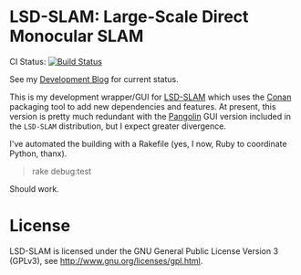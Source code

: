 # LSD-SLAM: Large-Scale Direct Monocular SLAM

CI Status: [![Build Status](https://travis-ci.org/amarburg/lsd_slam_conan.svg)](https://travis-ci.org/amarburg/lsd_slam_conan)

See my [Development Blog](https://faculty.washington.edu/amarburg/press/category/lsdslam/) for current status.

This is my development wrapper/GUI for [LSD-SLAM](https://github.com/amarburg/lsd_slam) which uses the [Conan](https://conan.io/)
packaging tool to add new dependencies and features.   At present, this version is pretty much redundant with the [Pangolin](https://github.com/stevenlovegrove/Pangolin) GUI version included in the `LSD-SLAM` distribution, but
I expect greater divergence.

I've automated the building with a Rakefile (yes, I now, Ruby to coordinate Python, thanx).   

> rake debug:test

Should work.

# License

LSD-SLAM is licensed under the GNU General Public License Version 3 (GPLv3), see http://www.gnu.org/licenses/gpl.html.
